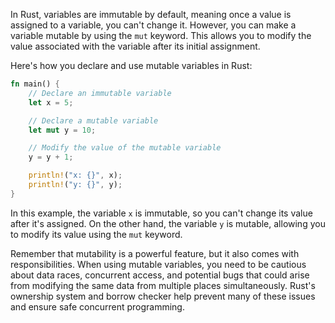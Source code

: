 In Rust, variables are immutable by default, meaning once a value is assigned to a variable, you can't change it. However, you can make a variable mutable by using the `mut` keyword. This allows you to modify the value associated with the variable after its initial assignment.

Here's how you declare and use mutable variables in Rust:

```rust
fn main() {
    // Declare an immutable variable
    let x = 5;

    // Declare a mutable variable
    let mut y = 10;

    // Modify the value of the mutable variable
    y = y + 1;

    println!("x: {}", x);
    println!("y: {}", y);
}
```

In this example, the variable `x` is immutable, so you can't change its value after it's assigned. On the other hand, the variable `y` is mutable, allowing you to modify its value using the `mut` keyword.

Remember that mutability is a powerful feature, but it also comes with responsibilities. When using mutable variables, you need to be cautious about data races, concurrent access, and potential bugs that could arise from modifying the same data from multiple places simultaneously. Rust's ownership system and borrow checker help prevent many of these issues and ensure safe concurrent programming.
